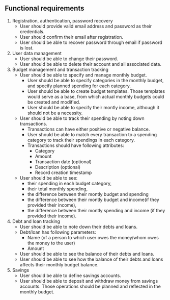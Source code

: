 ## Functional requirements

1. Registration, authentication, password recovery
   * User should provide valid email address and password as their credentials.
   * User should confirm their email after registration.
   * User should be able to recover password through email if password is lost.
2. User data management
   * User should be able to change their password.
   * User should be able to delete their account and all associated data.
3. Budget management and transaction tracking
   * User should be able to specify and manage monthly budget.
      * User should be able to specify categories in the monthly budget, and specify planned spending for each category.
      * User should be able to create budget templates. Those templates would serve as a base, from which actual monthly budgets could be created and modified.
      * User should be able to specify their montly income, although it should not be a necessity.
   * User should be able to track their spending by noting down transactions.
      * Transactions can have either positive or negative balance.
      * User should be able to match every transaction to a spending category to track their spendings in each category.
      * Transactions should have following attributes:
         * Category
         * Amount
         * Transaction date (optional)
         * Description (optional)
         * Record creation timestamp
   * User should be able to see:
      * their spending in each budget category,
      * their total monthly spending, 
      * the difference between their montly budget and spending
      * the difference between their montly budget and income(if they provided their income),
      * the difference between their montly spending and income (if they provided their income).
4. Debt and loan tracking
   * User should be able to note down their debts and loans.
   * Debt/loan has following parameters:
      * Name (of a person to which user owes the money/whom owes the money to the user)
      * Amount
   * User should be able to see the balance of their debts and loans.
   * User should be able to see how the balance of their debts and loans affects their monthly budget balance.
5. Savings
   * User should be able to define savings accounts. 
   * User should be able to deposit and withdraw money from savings accounts. Those operations should be planned and reflected in the monthly budget.
